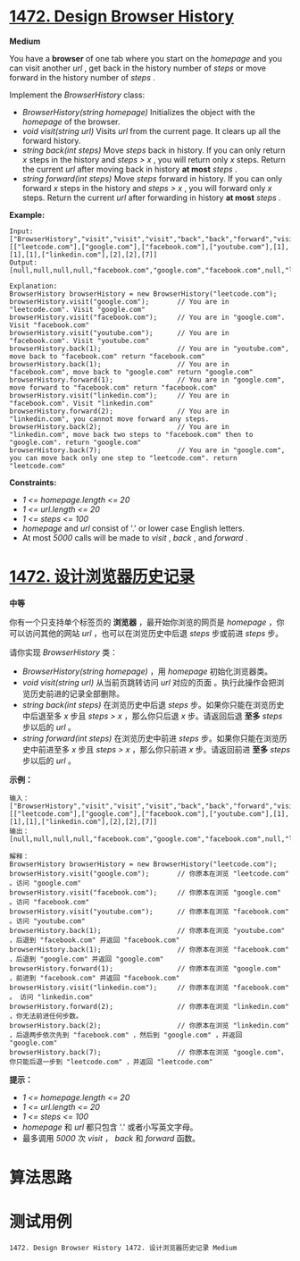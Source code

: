 # [1472. Design Browser History][enTitle]

**Medium**

You have a **browser**  of one tab where you start on the  *homepage*  and you can visit another  *url* , get back in the history number of  *steps*  or move forward in the history number of  *steps* .

Implement the  *BrowserHistory*  class:

-  *BrowserHistory(string homepage)*  Initializes the object with the  *homepage*  of the browser. 
-  *void visit(string url)*  Visits  *url*  from the current page. It clears up all the forward history. 
-  *string back(int steps)*  Move  *steps*  back in history. If you can only return  *x*  steps in the history and  *steps > x* , you will return only  *x*  steps. Return the current  *url*  after moving back in history **at most**   *steps* . 
-  *string forward(int steps)*  Move  *steps*  forward in history. If you can only forward  *x*  steps in the history and  *steps > x* , you will forward only  *x*  steps. Return the current  *url*  after forwarding in history **at most**   *steps* .



**Example:** 

```
Input:
["BrowserHistory","visit","visit","visit","back","back","forward","visit","forward","back","back"]
[["leetcode.com"],["google.com"],["facebook.com"],["youtube.com"],[1],[1],[1],["linkedin.com"],[2],[2],[7]]
Output:
[null,null,null,null,"facebook.com","google.com","facebook.com",null,"linkedin.com","google.com","leetcode.com"]

Explanation:
BrowserHistory browserHistory = new BrowserHistory("leetcode.com");
browserHistory.visit("google.com");       // You are in "leetcode.com". Visit "google.com"
browserHistory.visit("facebook.com");     // You are in "google.com". Visit "facebook.com"
browserHistory.visit("youtube.com");      // You are in "facebook.com". Visit "youtube.com"
browserHistory.back(1);                   // You are in "youtube.com", move back to "facebook.com" return "facebook.com"
browserHistory.back(1);                   // You are in "facebook.com", move back to "google.com" return "google.com"
browserHistory.forward(1);                // You are in "google.com", move forward to "facebook.com" return "facebook.com"
browserHistory.visit("linkedin.com");     // You are in "facebook.com". Visit "linkedin.com"
browserHistory.forward(2);                // You are in "linkedin.com", you cannot move forward any steps.
browserHistory.back(2);                   // You are in "linkedin.com", move back two steps to "facebook.com" then to "google.com". return "google.com"
browserHistory.back(7);                   // You are in "google.com", you can move back only one step to "leetcode.com". return "leetcode.com"

```



**Constraints:** 

-  *1 <= homepage.length <= 20*  
-  *1 <= url.length <= 20*  
-  *1 <= steps <= 100*  
-  *homepage*  and  *url*  consist of '.' or lower case English letters. 
- At most  *5000*  calls will be made to  *visit* ,  *back* , and  *forward* .


# [1472. 设计浏览器历史记录][cnTitle]

**中等**

你有一个只支持单个标签页的 **浏览器**  ，最开始你浏览的网页是  *homepage*  ，你可以访问其他的网站  *url*  ，也可以在浏览历史中后退  *steps*  步或前进  *steps*  步。

请你实现  *BrowserHistory*  类：

-  *BrowserHistory(string homepage)*  ，用  *homepage*  初始化浏览器类。 
-  *void visit(string url)*  从当前页跳转访问  *url*  对应的页面 。执行此操作会把浏览历史前进的记录全部删除。 
-  *string back(int steps)*  在浏览历史中后退  *steps*  步。如果你只能在浏览历史中后退至多  *x*  步且  *steps > x*  ，那么你只后退  *x*  步。请返回后退 **至多**   *steps*  步以后的  *url*  。 
-  *string forward(int steps)*  在浏览历史中前进  *steps*  步。如果你只能在浏览历史中前进至多  *x*  步且  *steps > x*  ，那么你只前进  *x*  步。请返回前进 **至多**   *steps* 步以后的  *url*  。



**示例：** 

```
输入：
["BrowserHistory","visit","visit","visit","back","back","forward","visit","forward","back","back"]
[["leetcode.com"],["google.com"],["facebook.com"],["youtube.com"],[1],[1],[1],["linkedin.com"],[2],[2],[7]]
输出：
[null,null,null,null,"facebook.com","google.com","facebook.com",null,"linkedin.com","google.com","leetcode.com"]

解释：
BrowserHistory browserHistory = new BrowserHistory("leetcode.com");
browserHistory.visit("google.com");       // 你原本在浏览 "leetcode.com" 。访问 "google.com"
browserHistory.visit("facebook.com");     // 你原本在浏览 "google.com" 。访问 "facebook.com"
browserHistory.visit("youtube.com");      // 你原本在浏览 "facebook.com" 。访问 "youtube.com"
browserHistory.back(1);                   // 你原本在浏览 "youtube.com" ，后退到 "facebook.com" 并返回 "facebook.com"
browserHistory.back(1);                   // 你原本在浏览 "facebook.com" ，后退到 "google.com" 并返回 "google.com"
browserHistory.forward(1);                // 你原本在浏览 "google.com" ，前进到 "facebook.com" 并返回 "facebook.com"
browserHistory.visit("linkedin.com");     // 你原本在浏览 "facebook.com" 。 访问 "linkedin.com"
browserHistory.forward(2);                // 你原本在浏览 "linkedin.com" ，你无法前进任何步数。
browserHistory.back(2);                   // 你原本在浏览 "linkedin.com" ，后退两步依次先到 "facebook.com" ，然后到 "google.com" ，并返回 "google.com"
browserHistory.back(7);                   // 你原本在浏览 "google.com"， 你只能后退一步到 "leetcode.com" ，并返回 "leetcode.com"

```



**提示：** 

-  *1 <= homepage.length <= 20*  
-  *1 <= url.length <= 20*  
-  *1 <= steps <= 100*  
-  *homepage*  和  *url*  都只包含 '.' 或者小写英文字母。 
- 最多调用  *5000*  次  *visit* ，  *back*  和  *forward*  函数。




# 算法思路

# 测试用例
```
1472. Design Browser History 1472. 设计浏览器历史记录 Medium
```

[enTitle]: https://leetcode.com/problems/design-browser-history/
[cnTitle]: https://leetcode-cn.com/problems/design-browser-history/
